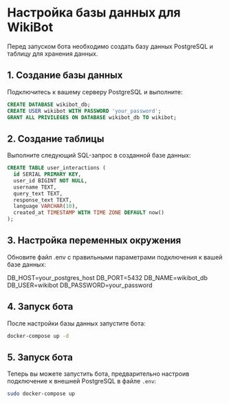 # Настройка базы данных для WikiBot

Перед запуском бота необходимо создать базу данных PostgreSQL и таблицу для хранения данных.

## 1. Создание базы данных

Подключитесь к вашему серверу PostgreSQL и выполните:

```sql
CREATE DATABASE wikibot_db;
CREATE USER wikibot WITH PASSWORD 'your_password';
GRANT ALL PRIVILEGES ON DATABASE wikibot_db TO wikibot;
```

## 2. Создание таблицы

Выполните следующий SQL-запрос в созданной базе данных:

```sql
CREATE TABLE user_interactions (
  id SERIAL PRIMARY KEY,
  user_id BIGINT NOT NULL,
  username TEXT,
  query_text TEXT,
  response_text TEXT,
  language VARCHAR(10),
  created_at TIMESTAMP WITH TIME ZONE DEFAULT now()
);
```

## 3. Настройка переменных окружения

Обновите файл .env с правильными параметрами подключения к вашей базе данных:

DB_HOST=your_postgres_host
DB_PORT=5432
DB_NAME=wikibot_db
DB_USER=wikibot
DB_PASSWORD=your_password

## 4. Запуск бота

После настройки базы данных запустите бота:

```bash
docker-compose up -d
```

## 5. Запуск бота

Теперь вы можете запустить бота, предварительно настроив подключение к внешней PostgreSQL в файле `.env`:

```bash
sudo docker-compose up
```

